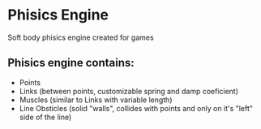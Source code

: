 # Phisics Engine
Soft body phisics engine created for games

## Phisics engine contains:
- Points
- Links (between points, customizable spring and damp coeficient)
- Muscles (similar to Links with variable length)
- Line Obsticles (solid "walls", collides with points and only on it's "left" side of the line)
